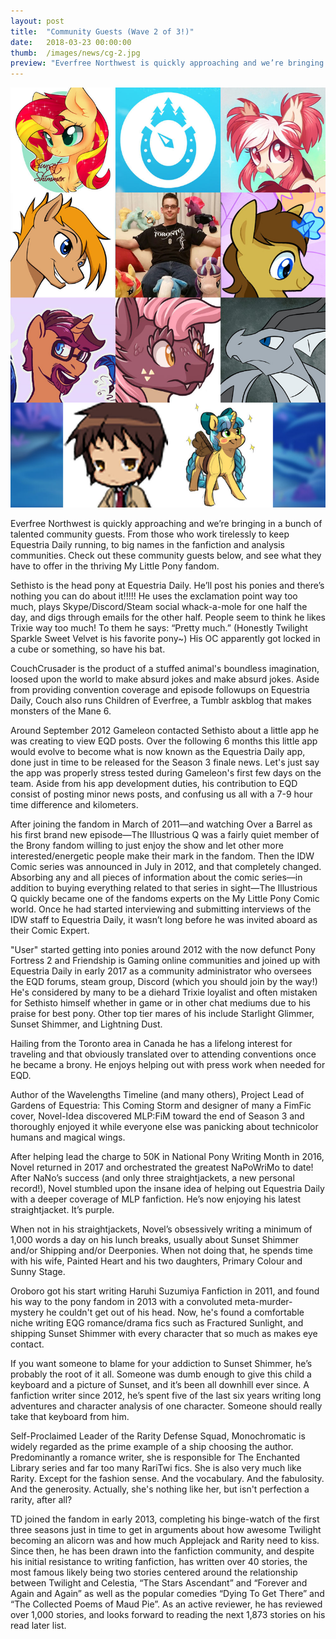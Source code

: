 ```yaml
---
layout: post
title:  "Community Guests (Wave 2 of 3!)"
date:   2018-03-23 00:00:00
thumb:  /images/news/cg-2.jpg
preview: "Everfree Northwest is quickly approaching and we’re bringing in a bunch of talented community guests. From those who work tirelessly to keep Equestria Daily running,..."
---
```


![](/images/news/cg-2.jpg)

Everfree Northwest is quickly approaching and we’re bringing in a bunch of talented community guests. From those who work tirelessly to keep Equestria Daily running, to big names in the fanfiction and analysis communities. Check out these community guests below, and see what they have to offer in the thriving My Little Pony fandom.

Sethisto is the head pony at Equestria Daily. He’ll post his ponies and there’s nothing you can do about it!!!!!  He uses the exclamation point way too much, plays Skype/Discord/Steam social whack-a-mole for one half the day, and digs through emails for the other half. People seem to think he likes Trixie way too much! To them he says: “Pretty much.”
(Honestly Twilight Sparkle Sweet Velvet is his favorite pony~)
His OC apparently got locked in a cube or something, so have his bat.

CouchCrusader is the product of a stuffed animal's boundless imagination, loosed upon the world to make absurd jokes and make absurd jokes. Aside from providing convention coverage and episode followups on Equestria Daily, Couch also runs Children of Everfree, a Tumblr askblog that makes monsters of the Mane 6.

Around September 2012 Gameleon contacted Sethisto about a little app he was creating to view EQD posts. Over the following 6 months this little app would evolve to become what is now known as the Equestria Daily app, done just in time to be released for the Season 3 finale news.
Let's just say the app was properly stress tested during Gameleon's first few days on the team.
Aside from his app development duties, his contribution to EQD consist of posting minor news posts, and confusing us all with a 7-9 hour time difference and kilometers.

After joining the fandom in March of 2011—and watching Over a Barrel as his first brand new episode—The Illustrious Q was a fairly quiet member of the Brony fandom willing to just enjoy the show and let other more interested/energetic people make their mark in the fandom.
Then the IDW Comic series was announced in July in 2012, and that completely changed. Absorbing any and all pieces of information about the comic series—in addition to buying everything related to that series in sight—The Illustrious Q quickly became one of the fandoms experts on the My Little Pony Comic world. Once he had started interviewing and submitting interviews of the IDW staff to Equestria Daily, it wasn’t long before he was invited aboard as their Comic Expert.

"User" started getting into ponies around 2012 with the now defunct Pony Fortress 2 and Friendship is Gaming online communities and joined up with Equestria Daily in early 2017 as a community administrator who oversees the EQD forums, steam group, Discord (which you should join by the way!) He's considered by many to be a diehard Trixie loyalist and often mistaken for Sethisto himself whether in game or in other chat mediums due to his praise for best pony.  Other top tier mares of his include Starlight Glimmer, Sunset Shimmer, and Lightning Dust.


Hailing from the Toronto area in Canada he has a lifelong interest for traveling and that obviously translated over to attending conventions once he became a brony. He enjoys helping out with press work when needed for EQD. 

Author of the Wavelengths Timeline (and many others), Project Lead of Gardens of Equestria: This Coming Storm and designer of many a FimFic cover, Novel-Idea discovered MLP:FiM toward the end of Season 3 and thoroughly enjoyed it while everyone else was panicking about technicolor humans and magical wings.

After helping lead the charge to 50K in National Pony Writing Month in 2016, Novel returned in 2017 and orchestrated the greatest NaPoWriMo to date! After NaNo’s success (and only three straightjackets, a new personal record!), Novel stumbled upon the insane idea of helping out Equestria Daily with a deeper coverage of MLP fanfiction. He’s now enjoying his latest straightjacket. It’s purple.

When not in his straightjackets, Novel’s obsessively writing a minimum of 1,000 words a day on his lunch breaks, usually about Sunset Shimmer and/or Shipping and/or Deerponies. When not doing that, he spends time with his wife, Painted Heart and his two daughters, Primary Colour and Sunny Stage.

Oroboro got his start writing Haruhi Suzumiya Fanfiction in 2011, and found his way to the pony fandom in 2013 with a convoluted meta-murder-mystery he couldn't get out of his head. Now, he's found a comfortable niche writing EQG romance/drama fics such as Fractured Sunlight, and shipping Sunset Shimmer with every character that so much as makes eye contact.

If you want someone to blame for your addiction to Sunset Shimmer, he’s probably the root of it all. Someone was dumb enough to give this child a keyboard and a picture of Sunset, and it’s been all downhill ever since. A fanfiction writer since 2012, he’s spent five of the last six years writing long adventures and character analysis of one character. Someone should really take that keyboard from him.

Self-Proclaimed Leader of the Rarity Defense Squad, Monochromatic is widely regarded as the prime example of a ship choosing the author. Predominantly a romance writer, she is responsible for The Enchanted Library series and far too many RariTwi fics. She is also very much like Rarity. Except for the fashion sense. And the vocabulary. And the fabulosity. And the generosity. Actually, she's nothing like her, but isn't perfection a rarity, after all?

TD joined the fandom in early 2013, completing his binge-watch of the first three seasons just in time to get in arguments about how awesome Twilight becoming an alicorn was and how much Applejack and Rarity need to kiss. Since then, he has been drawn into the fanfiction community, and despite his initial resistance to writing fanfiction, has written over 40 stories, the most famous likely being two stories centered around the relationship between Twilight and Celestia, “The Stars Ascendant” and “Forever and Again and Again” as well as the popular comedies “Dying To Get There” and “The Collected Poems of Maud Pie”. As an active reviewer, he has reviewed over 1,000 stories, and looks forward to reading the next 1,873 stories on his read later list.

